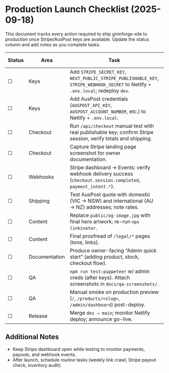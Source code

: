 # Production Launch Checklist (2025-09-18)

This document tracks every action required to ship grimforge-site to production once Stripe/AusPost keys are available. Update the status column and add notes as you complete tasks.

| Status | Area | Task | Owner Notes |
|--------|------|------|-------------|
| ☐ | Keys | Add `STRIPE_SECRET_KEY`, `NEXT_PUBLIC_STRIPE_PUBLISHABLE_KEY`, `STRIPE_WEBHOOK_SECRET` to Netlify + `.env.local`; redeploy `dev`. |  |
| ☐ | Keys | Add AusPost credentials (`AUSPOST_API_KEY`, `AUSPOST_ACCOUNT_NUMBER`, etc.) to Netlify + `.env.local`. | Waiting on owner |
| ☐ | Checkout | Run `/api/checkout` manual test with real publishable key; confirm Stripe session, verify totals and shipping. |  |
| ☐ | Checkout | Capture Stripe landing page screenshot for owner documentation. |  |
| ☐ | Webhooks | Stripe dashboard → Events: verify webhook delivery success (`checkout.session.completed`, `payment_intent.*`). |  |
| ☐ | Shipping | Test AusPost quote with domestic (VIC → NSW) and international (AU → NZ) addresses; note rates. |  |
| ☐ | Content | Replace `public/og-image.jpg` with final hero artwork; re-run `npx linkinator`. |  |
| ☐ | Content | Final proofread of `/legal/*` pages (tone, links). |  |
| ☐ | Documentation | Produce owner-facing “Admin quick start” (adding product, stock, checkout flow). |  |
| ☐ | QA | `npm run test:puppeteer` w/ admin creds (after keys). Attach screenshots in `docs/qa-screenshots/`. |  |
| ☐ | QA | Manual smoke on production preview (`/`, `/products/<slug>`, `/admin/dashboard`) post-deploy. |  |
| ☐ | Release | Merge `dev → main`; monitor Netlify deploy; announce go-live. |  |

## Additional Notes
- Keep Stripe dashboard open while testing to monitor payments, payouts, and webhook events.
- After launch, schedule routine tasks (weekly link crawl, Stripe payout check, inventory audit).
